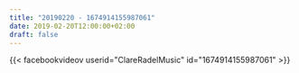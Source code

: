 ```yaml
---
title: "20190220 - 1674914155987061"
date: 2019-02-20T12:00:00+02:00
draft: false
---
```


{{< facebookvideov userid="ClareRadelMusic" id="1674914155987061" >}}